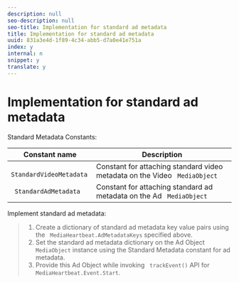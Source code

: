 ```yaml
---
description: null
seo-description: null
seo-title: Implementation for standard ad metadata
title: Implementation for standard ad metadata
uuid: 831a3e4d-1f89-4c34-abb5-d7a0e41e751a
index: y
internal: n
snippet: y
translate: y
---
```


# Implementation for standard ad metadata

Standard Metadata Constants: 



|  Constant name  | Description  |
|---|---|
|  ` StandardVideoMetadata`  | Constant for attaching standard video metadata on the Video ` MediaObject`  |
|  ` StandardAdMetadata`  | Constant for attaching standard ad metadata on the Ad ` MediaObject`  |

Implement standard ad metadata:

>1. Create a dictionary of standard ad metadata key value pairs using the ` MediaHeartbeat.AdMetadataKeys` specified above.
>1. Set the standard ad metadata dictionary on the Ad Object ` MediaObject` instance using the Standard Metadata constant for ad metadata.
>1. Provide this Ad Object while invoking ` trackEvent()` API for ` MediaHeartbeat.Event.Start`.
